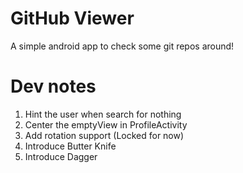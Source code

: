 # GitHub Viewer
A simple android app to check some git repos around!

# Dev notes
1. Hint the user when search for nothing
2. Center the emptyView in ProfileActivity
3. Add rotation support (Locked for now)
4. Introduce Butter Knife
5. Introduce Dagger